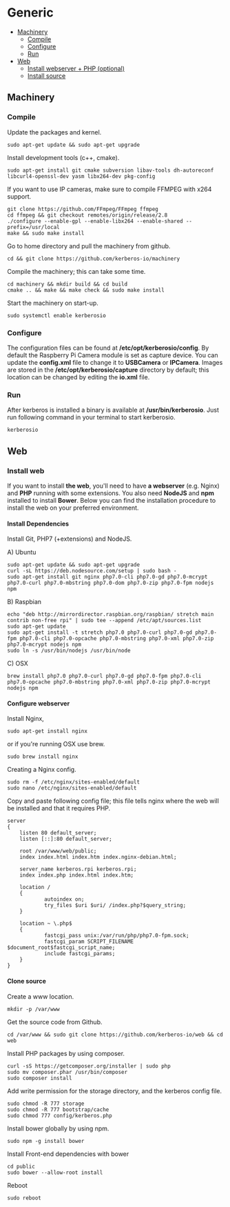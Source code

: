# Generic

* [Machinery](#machinery)
    * [Compile](#machinery-compile)
    * [Configure](#machinery-configure)
    * [Run](#machinery-run)
* [Web](#web)
    * [Install webserver + PHP (optional)](#web-installation-webserver)
    * [Install source](#web-installation-source)

<a name="machinery"></a>
## Machinery

<a name="machinery-compile"></a>
### Compile

Update the packages and kernel.

    sudo apt-get update && sudo apt-get upgrade

Install development tools (c++, cmake).

    sudo apt-get install git cmake subversion libav-tools dh-autoreconf libcurl4-openssl-dev yasm libx264-dev pkg-config

If you want to use IP cameras, make sure to compile FFMPEG with x264 support.

    git clone https://github.com/FFmpeg/FFmpeg ffmpeg
    cd ffmpeg && git checkout remotes/origin/release/2.8
    ./configure --enable-gpl --enable-libx264 --enable-shared --prefix=/usr/local
    make && sudo make install

Go to home directory and pull the machinery from github.

    cd && git clone https://github.com/kerberos-io/machinery

Compile the machinery; this can take some time.

    cd machinery && mkdir build && cd build
    cmake .. && make && make check && sudo make install

Start the machinery on start-up.

    sudo systemctl enable kerberosio

<a name="machinery-configure"></a>
### Configure

The configuration files can be found at **/etc/opt/kerberosio/config**. By default the Raspberry Pi Camera module is set as capture device. You can update the **config.xml** file to change it to **USBCamera** or **IPCamera**. Images are stored in the **/etc/opt/kerberosio/capture** directory by default; this location can be changed by editing the **io.xml** file.

<a name="machinery-run"></a>
### Run

After kerberos is installed a binary is available at **/usr/bin/kerberosio**. Just run following command in your terminal to start kerberosio.

    kerberosio

<a name="web"></a>
## Web

<a name="web-installation-webserver"></a>
### Install web

If you want to install **the web**, you'll need to have **a webserver** (e.g. Nginx) and **PHP** running with some extensions. You also need **NodeJS** and **npm** installed to install **Bower**. Below you can find the installation procedure to install the web on your preferred environment.

#### Install Dependencies

Install Git, PHP7 (+extensions) and NodeJS.

A) Ubuntu

    sudo apt-get update && sudo apt-get upgrade
    curl -sL https://deb.nodesource.com/setup | sudo bash -
    sudo apt-get install git nginx php7.0-cli php7.0-gd php7.0-mcrypt php7.0-curl php7.0-mbstring php7.0-dom php7.0-zip php7.0-fpm nodejs npm

B) Raspbian

    echo "deb http://mirrordirector.raspbian.org/raspbian/ stretch main contrib non-free rpi" | sudo tee --append /etc/apt/sources.list
    sudo apt-get update
    sudo apt-get install -t stretch php7.0 php7.0-curl php7.0-gd php7.0-fpm php7.0-cli php7.0-opcache php7.0-mbstring php7.0-xml php7.0-zip php7.0-mcrypt nodejs npm
    sudo ln -s /usr/bin/nodejs /usr/bin/node

C) OSX

    brew install php7.0 php7.0-curl php7.0-gd php7.0-fpm php7.0-cli php7.0-opcache php7.0-mbstring php7.0-xml php7.0-zip php7.0-mcrypt nodejs npm

#### Configure webserver

Install Nginx,

    sudo apt-get install nginx

or if you're running OSX use brew.

    sudo brew install nginx

Creating a Nginx config.

    sudo rm -f /etc/nginx/sites-enabled/default
    sudo nano /etc/nginx/sites-enabled/default

Copy and paste following config file; this file tells nginx where the web will be installed and that it requires PHP.

    server
    {
        listen 80 default_server;
        listen [::]:80 default_server;

        root /var/www/web/public;
        index index.html index.htm index.nginx-debian.html;

        server_name kerberos.rpi kerberos.rpi;
        index index.php index.html index.htm;

        location /
        {
                autoindex on;
                try_files $uri $uri/ /index.php?$query_string;
        }

        location ~ \.php$
        {
                fastcgi_pass unix:/var/run/php/php7.0-fpm.sock;
                fastcgi_param SCRIPT_FILENAME $document_root$fastcgi_script_name;
                include fastcgi_params;
        }
    }

#### Clone source

Create a www location.

    mkdir -p /var/www

Get the source code from Github.

    cd /var/www && sudo git clone https://github.com/kerberos-io/web && cd web

Install PHP packages by using composer.

    curl -sS https://getcomposer.org/installer | sudo php
    sudo mv composer.phar /usr/bin/composer
    sudo composer install

Add write permission for the storage directory, and the kerberos config file.

    sudo chmod -R 777 storage
    sudo chmod -R 777 bootstrap/cache
    sudo chmod 777 config/kerberos.php

Install bower globally by using npm.

    sudo npm -g install bower

Install Front-end dependencies with bower

    cd public
    sudo bower --allow-root install

Reboot

    sudo reboot
